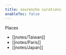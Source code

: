 ```yaml
---
title: sourencho curations
enableToc: false
---
```


Places
- [[notes/Taiwan]]
- [[notes/Paris]]
- [[notes/Japan]]